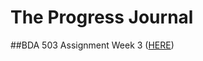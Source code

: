 # The Progress Journal

##BDA 503 Assignment Week 3 
([HERE](https://github.com/MEF-BDA503/pj18-gokceezeroglu/week3))
